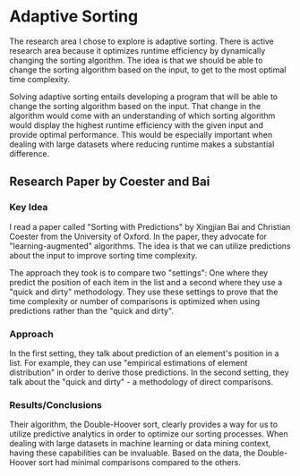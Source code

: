 # Adaptive Sorting

The research area I chose to explore is adaptive sorting.
There is active research area because it optimizes runtime
efficiency by dynamically changing the sorting algorithm.
The idea is that we should be able to change the sorting algorithm
based on the input, to get to the most optimal time complexity.

Solving adaptive sorting entails developing a program that will
be able to change the sorting algorithm based on the input.
That change in the algorithm would come with an understanding
of which sorting algorithm would display the highest runtime
efficiency with the given input and provide optimal performance.
This would be especially important when dealing with large datasets
where reducing runtime makes a substantial difference.

## Research Paper by Coester and Bai

### Key Idea

I read a paper called "Sorting with Predictions" by Xingjian Bai
and Christian Coester from the University of Oxford.
In the paper, they advocate for "learning-augmented" algorithms. The
idea is that we can utilize predictions about the input to improve sorting
time complexity.

The approach they took is to compare two "settings": One where they
predict the position of each item in the list and a second where they use a
"quick and dirty" methodology. They use these settings to prove that
the time complexity or number of comparisons is optimized when using predictions
rather than the "quick and dirty".

### Approach
In the first setting, they talk about prediction of an element's position
in a list. For example, they can use "empirical estimations of element distribution"
in order to derive those predictions.
In the second setting, they talk about the "quick and dirty" - 
a methodology of direct comparisons.

### Results/Conclusions
Their algorithm, the Double-Hoover sort, clearly provides a way
for us to utilize predictive analytics in order to optimize our
sorting processes. When dealing with large datasets in machine learning
or data mining context, having these capabilities can be invaluable. Based on
the data, the Double-Hoover sort had minimal comparisons compared to the others.
